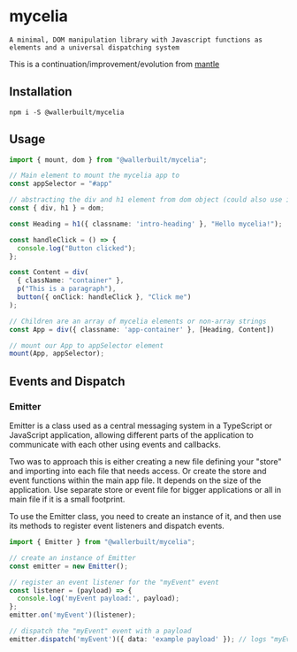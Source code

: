 # mycelia

```
A minimal, DOM manipulation library with Javascript functions as elements and a universal dispatching system
```

This is a continuation/improvement/evolution from [mantle](https://github.com/mdxprograms/mantle)

## Installation

```
npm i -S @wallerbuilt/mycelia
```

## Usage

```typescript
import { mount, dom } from "@wallerbuilt/mycelia";

// Main element to mount the mycelia app to
const appSelector = "#app"

// abstracting the div and h1 element from dom object (could also use it as `dom.div` and `dom.h1`)
const { div, h1 } = dom;

const Heading = h1({ classname: 'intro-heading' }, "Hello mycelia!");

const handleClick = () => {
  console.log("Button clicked");
};

const Content = div(
  { className: "container" },
  p("This is a paragraph"),
  button({ onClick: handleClick }, "Click me")
);

// Children are an array of mycelia elements or non-array strings
const App = div({ classname: 'app-container' }, [Heading, Content])

// mount our App to appSelector element
mount(App, appSelector);
```

## Events and Dispatch

### Emitter
Emitter is a class used as a central messaging system in a TypeScript or JavaScript application, allowing different parts of the application to communicate with each other using events and callbacks.

Two was to approach this is either creating a new file defining your "store" and importing into each file that needs access. Or create the store and event functions within the main app file. It depends on the size of the application. Use separate store or event file for bigger applications or all in main file if it is a small footprint.

To use the Emitter class, you need to create an instance of it, and then use its methods to register event listeners and dispatch events.

```typescript
import { Emitter } from "@wallerbuilt/mycelia";

// create an instance of Emitter
const emitter = new Emitter();

// register an event listener for the "myEvent" event
const listener = (payload) => {
  console.log('myEvent payload:', payload);
};
emitter.on('myEvent')(listener);

// dispatch the "myEvent" event with a payload
emitter.dispatch('myEvent')({ data: 'example payload' }); // logs "myEvent payload: { data: 'example payload' }"
```